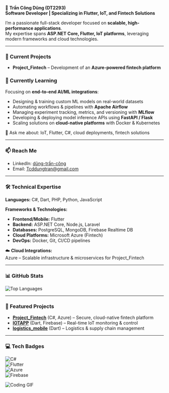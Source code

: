 👋 **Trần Công Dũng (DT2293)**  
**Software Developer | Specializing in Flutter, IoT, and Fintech Solutions**

I’m a passionate full-stack developer focused on **scalable, high-performance applications**.  
My expertise spans **ASP.NET Core, Flutter, IoT platforms**, leveraging modern frameworks and cloud technologies.

---

### 🔭 Current Projects
- **Project_Fintech** – Development of an **Azure-powered fintech platform**  

### 🚀 Currently Learning
Focusing on **end-to-end AI/ML integrations**:  
- Designing & training custom ML models on real-world datasets  
- Automating workflows & pipelines with **Apache Airflow**  
- Managing experiment tracking, metrics, and versioning with **MLflow**  
- Developing & deploying model inference APIs using **FastAPI / Flask**  
- Scaling solutions on **cloud-native platforms** with Docker & Kubernetes  

💬 Ask me about: IoT, Flutter, C#, cloud deployments, fintech solutions  

---

### 📫 Reach Me
- LinkedIn: [dũng-trần-công](https://www.linkedin.com/in/dũng-trần-công-22m0903)  
- Email: Tcddungtran@gmail.com  

---

### 🛠 Technical Expertise

**Languages:** C#, Dart, PHP, Python, JavaScript  

**Frameworks & Technologies:**  
- **Frontend/Mobile:** Flutter  
- **Backend:** ASP.NET Core, Node.js, Laravel  
- **Databases:** PostgreSQL, MongoDB, Firebase Realtime DB  
- **Cloud Platforms:** Microsoft Azure (Fintech)  
- **DevOps:** Docker, Git, CI/CD pipelines  

☁️ **Cloud Integrations:**  
Azure – Scalable infrastructure & microservices for Project_Fintech  

---

### 📊 GitHub Stats

![Top Languages](https://github-readme-stats.vercel.app/api/top-langs/?username=DT2293&layout=compact&theme=radical)  

---

### 📌 Featured Projects
- **[Project_Fintech](https://github.com/DT2293/Project_Fintech)** (C#, Azure) – Secure, cloud-native fintech platform  
- **[IOTAPP](https://github.com/DT2293/IOTAPP)** (Dart, Firebase) – Real-time IoT monitoring & control  
- **[logistics_mobile](https://github.com/DT2293/logistics_mobile)** (Dart) – Logistics & supply chain management  

---

### 💻 Tech Badges
![C#](https://img.shields.io/badge/C%23-239120?style=for-the-badge&logo=c-sharp&logoColor=white)  
![Flutter](https://img.shields.io/badge/Flutter-02569B?style=for-the-badge&logo=flutter&logoColor=white)  
![Azure](https://img.shields.io/badge/Azure-0078D4?style=for-the-badge&logo=microsoft-azure&logoColor=white)  
![Firebase](https://img.shields.io/badge/Firebase-FFCA28?style=for-the-badge&logo=firebase&logoColor=black)  

![Coding GIF](https://media.giphy.com/media/3o7aD2saalBwwftBIY/giphy.gif)
